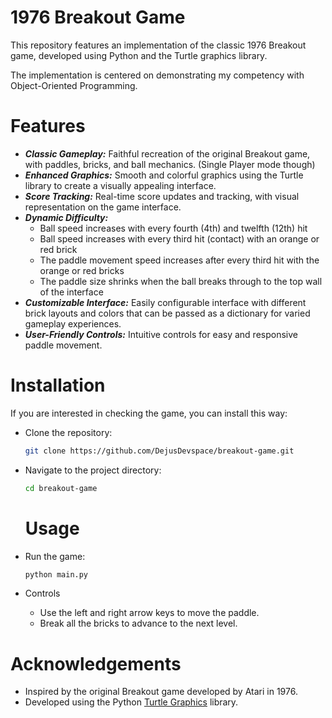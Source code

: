 # 1976 Breakout Game
This repository features an implementation of the classic 1976 Breakout game, developed using Python and the Turtle graphics library.

The implementation is centered on demonstrating my competency with Object-Oriented Programming.

# Features
* ***Classic Gameplay:*** Faithful recreation of the original Breakout game, with paddles, bricks, and ball mechanics. (Single Player mode though)
* ***Enhanced Graphics:*** Smooth and colorful graphics using the Turtle library to create a visually appealing interface.
* ***Score Tracking:*** Real-time score updates and tracking, with visual representation on the game interface.
* ***Dynamic Difficulty:***
  - Ball speed increases with every fourth (4th) and twelfth (12th) hit
  - Ball speed increases with every third hit (contact) with an orange or red brick
  - The paddle movement speed increases after every third hit with the orange or red bricks
  - The paddle size shrinks when the ball breaks through to the top wall of the interface
* ***Customizable Interface:*** Easily configurable interface with different brick layouts and colors that can be passed as a dictionary for varied gameplay experiences.
* ***User-Friendly Controls:*** Intuitive controls for easy and responsive paddle movement.

# Installation
If you are interested in checking the game, you can install this way:

* Clone the repository:
  ```bash
  git clone https://github.com/DejusDevspace/breakout-game.git
  ```

* Navigate to the project directory:
  ```bash
  cd breakout-game
  ```

  # Usage
* Run the game:
  ```bash
  python main.py
  ```
* Controls
  - Use the left and right arrow keys to move the paddle.
  - Break all the bricks to advance to the next level.

# Acknowledgements
* Inspired by the original Breakout game developed by Atari in 1976.
* Developed using the Python [Turtle Graphics](https://docs.python.org/3/library/turtle.html) library.
